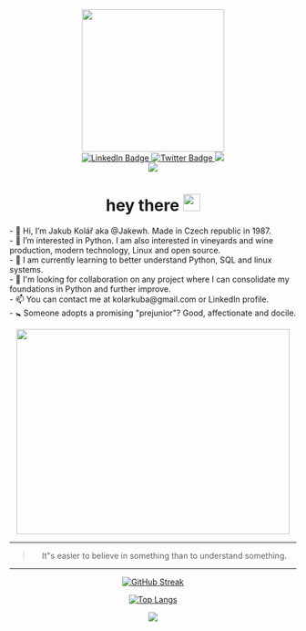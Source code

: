 <div id="header" align="center">
  <img src="https://d6f6d0kpz0gyr.cloudfront.net/uploads/images-archive/Blog/Gifs/undo.gif" width="250"/>
</div>
<div id="badges" align="center">
  <a href="https://www.linkedin.com/in/jakub-kol%C3%A1%C5%99-a9b694195/">
    <img src="https://img.shields.io/badge/LinkedIn-blue?style=for-the-badge&logo=linkedin&logoColor=white" alt="LinkedIn Badge"/>
  </a>
  <a href="https://twitter.com/_JakubKolar">
    <img src="https://img.shields.io/badge/Twitter-blue?style=for-the-badge&logo=twitter&logoColor=white" alt="Twitter Badge"/>
  </a>
  <img src="https://img.shields.io/badge/-linux-blue">
</div>
<div id="badges" align="center">
      <img src="https://www.codewars.com/users/Jakewh/badges/large"> 
  <div id="badges" align="center">
      <img src="https://komarev.com/ghpvc/?username=Jakewh&style=flat-square&color=blue" alt=""/>
</div>

<h1 align="center">
  hey there
  <img src="https://media.giphy.com/media/hvRJCLFzcasrR4ia7z/giphy.gif" width="30px"/>
</h1>
  
<p align="left">
- 👋 Hi, I’m Jakub Kolář aka @Jakewh. Made in Czech republic in 1987.<br>
- 👀 I’m interested in Python. I am also interested in vineyards and wine production, modern technology, Linux and open source.<br>
- 🌱 I am currently learning to better understand Python, SQL and linux systems.<br>
- 💞️ I'm looking for collaboration on any project where I can consolidate my foundations in Python and further improve.<br>
- 📫 You can contact me at kolarkuba@gmail.com or LinkedIn profile.<br>
- 🚼 Someone adopts a promising "prejunior"? Good, affectionate and docile.
</p>
  
<div align="center">
  <img src="https://media.giphy.com/media/xUA7bdpLxQhsSQdyog/giphy.gif" width="480" height="360"/>
</div>

<HR>
<blockquote>
      <p>It"s easier to believe in something than to understand something.</p>
    </blockquote>
<HR>
<div align="center">
      
[![GitHub Streak](http://github-readme-streak-stats.herokuapp.com?user=Jakewh&theme=dark&background=000000)](https://git.io/streak-stats)
      
[![Top Langs](https://github-readme-stats.vercel.app/api/top-langs/?username=Jakewh&layout=compact&theme=vision-friendly-dark)](https://github.com/anuraghazra/github-readme-stats)
 
  <div id="badges" align="center">
    <a href="https://twitter.com/_JakubKolar">
      <img src="https://img.shields.io/twitter/follow/_JakubKolar?style=social">

